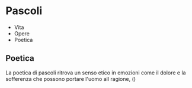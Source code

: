 # Pascoli
- Vita
- Opere 
- Poetica

## Poetica
La poetica di pascoli ritrova un senso etico in emozioni come il dolore e la sofferenza che possono portare l'uomo all ragione,
()
<!--stackedit_data:
eyJoaXN0b3J5IjpbLTExODU3ODQzMTIsLTE2Nzk2NzkyODFdfQ
==
-->